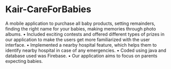 # Kair-CareForBabies
A mobile application to purchase all baby products, setting remainders,
finding the right name for your babies, making memories through photo albums.
• Included exciting contests and offered different types of prizes in our application to
make the users get more familiarized with the user interface.
• Implemented a nearby hospital feature, which helps them to identify nearby hospital
in case of any emergencies.
• Coded using java and database used was Firebase.
• Our application aims to focus on parents expecting babies.

